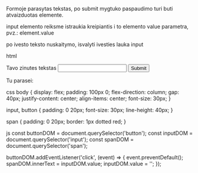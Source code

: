 Formoje parasytas tekstas, po submit mygtuko paspaudimo turi buti atvaizduotas <span> elemente.

input elemento reiksme istraukia kreipiantis i to elemento value parametra, pvz.: element.value

po ivesto teksto nuskaitymo, isvalyti ivesties lauka input

html

<form>
  <label for="">Tavo zinutes tekstas</label>
  <input type="text" />
  <button type="submit">Submit</button>
</form>
<div>Tu parasei: <span></span></div>

css
body {
display: flex;
padding: 100px 0;
flex-direction: column;
gap: 40px;
justify-content: center;
align-items: center;
font-size: 30px;
}

input,
button {
padding: 0 20px;
font-size: 30px;
line-height: 40px;
}

span {
padding: 0 20px;
border: 1px dotted red;
}

js
const buttonDOM = document.querySelector('button');
const inputDOM = document.querySelector('input');
const spanDOM = document.querySelector('span');

buttonDOM.addEventListener('click', (event) => {
event.preventDefault();
spanDOM.innerText = inputDOM.value;
inputDOM.value = '';
});
